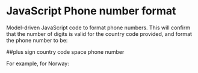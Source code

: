 # JavaScript Phone number format
Model-driven JavaScript code to format phone numbers.
This will confirm that the number of digits is valid for the country code provided, and format the phone number to be: 

##plus sign country code space phone number

For example, for Norway:

```+47 12345678
